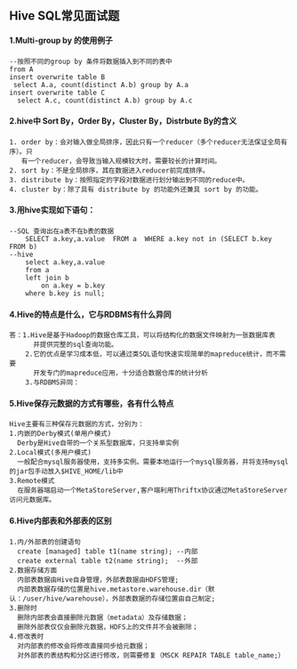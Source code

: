 ## Hive SQL常见面试题  

#### 1.Multi-group by 的使用例子  
```
--按照不同的group by 条件将数据插入到不同的表中
from A
insert overwrite table B
 select A.a, count(distinct A.b) group by A.a
insert overwrite table C
  select A.c, count(distinct A.b) group by A.c
```  

#### 2.hive中 Sort By，Order By，Cluster By，Distrbute By的含义  
```
1. order by：会对输入做全局排序，因此只有一个reducer（多个reducer无法保证全局有序）。只
   有一个reducer，会导致当输入规模较大时，需要较长的计算时间。
2. sort by：不是全局排序，其在数据进入reducer前完成排序。
3. distribute by：按照指定的字段对数据进行划分输出到不同的reduce中。
4. cluster by：除了具有 distribute by 的功能外还兼具 sort by 的功能。
```  

#### 3.用hive实现如下语句：  
```
--SQL 查询出在a表不在b表的数据
    SELECT a.key,a.value  FROM a  WHERE a.key not in (SELECT b.key FROM b)
--hive
    select a.key,a.value
    from a 
    left join b
        on a.key = b.key
    where b.key is null;
```  

#### 4.Hive的特点是什么，它与RDBMS有什么异同  
```
答：1.Hive是基于Hadoop的数据仓库工具，可以将结构化的数据文件映射为一张数据库表
      并提供完整的sql查询功能。
    2.它的优点是学习成本低，可以通过类SQL语句快速实现简单的mapreduce统计，而不需要
      开发专门的mapreduce应用，十分适合数据仓库的统计分析
    3.与RDBMS异同：
```

#### 5.Hive保存元数据的方式有哪些，各有什么特点  
```
Hive主要有三种保存元数据的方式，分别为：
1.内嵌的Derby模式(单用户模式)
  Derby是Hive自带的一个关系型数据库，只支持单实例
2.Local模式(多用户模式)
  一般配合mysql服务器使用，支持多实例。需要本地运行一个mysql服务器，并将支持mysql的jar包手动放入$HIVE_HOME/lib中
3.Remote模式
  在服务器端启动一个MetaStoreServer,客户端利用Thriftx协议通过MetaStoreServer访问元数据库。
```

#### 6.Hive内部表和外部表的区别  
```
1.内/外部表的创建语句
  create [managed] table t1(name string); --内部
  create external table t2(name string);  --外部
2.数据存储方面
  内部表数据由Hive自身管理，外部表数据由HDFS管理;
  内部表数据存储的位置是hive.metastore.warehouse.dir（默认：/user/hive/warehouse），外部表数据的存储位置由自己制定;
3.删除时
  删除内部表会直接删除元数据（metadata）及存储数据；
  删除外部表仅仅会删除元数据，HDFS上的文件并不会被删除；
4.修改表时
  对内部表的修改会将修改直接同步给元数据；
  对外部表的表结构和分区进行修改，则需要修复（MSCK REPAIR TABLE table_name;）
```
